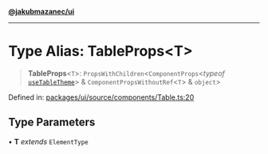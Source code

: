 [**@jakubmazanec/ui**](../README.md)

---

# Type Alias: TableProps\<T\>

> **TableProps**\<`T`\>: `PropsWithChildren`\<`ComponentProps`\<_typeof_
> [`useTableTheme`](../functions/useTableTheme.md)\> & `ComponentPropsWithoutRef`\<`T`\> &
> `object`\>

Defined in:
[packages/ui/source/components/Table.ts:20](https://github.com/jakubmazanec/tools/blob/66e975ab265618dba82f8e4c56654145b7ba4db7/packages/ui/source/components/Table.ts#L20)

## Type Parameters

• **T** _extends_ `ElementType`
